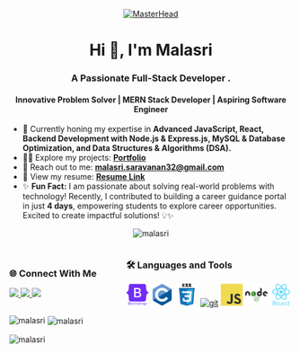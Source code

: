 <p align="center">
   <a href="https://malasri-portfolio.netlify.app/">
     <img src="https://tse4.mm.bing.net/th?id=OIP.6qnP8ZHESN0IhK15TWdahAHaFj&pid=Api&P=0&h=180" alt="MasterHead" />
   </a>
 </p>
 
 <h1 align="center">Hi 👋, I'm Malasri</h1>
 <h3 align="center">A Passionate Full-Stack Developer .</h3>
 
 <h4 align="center">Innovative Problem Solver | MERN Stack Developer | Aspiring Software Engineer</h4> 
 
 - 🌟 Currently honing my expertise in **Advanced JavaScript, React, Backend Development with Node.js & Express.js, MySQL & Database Optimization, and Data Structures & Algorithms (DSA).**  
 - 👨‍💻 Explore my projects: [**Portfolio**](https://malasri-portfolio.netlify.app/)  
 - 📧 Reach out to me: **malasri.saravanan32@gmail.com**  
 - 📄 View my resume: [**Resume Link**](https://malasri-portfolio.netlify.app/static/media/resume.pdf)  
 - ✨ **Fun Fact:** I am passionate about solving real-world problems with technology! Recently, I contributed to building a career guidance portal in just **4 days**, empowering students to explore career opportunities. Excited to create impactful solutions! 💡✨  
 
 <p align="center"> <img src="https://komarev.com/ghpvc/?username=malasri&label=Profile%20views&color=0e75b6&style=flat" alt="malasri" /> </p>
 <div style="display: flex; align-items: center; justify-content: space-between; flex-wrap: wrap;">
   <!-- Connect With Me Section -->
   <div>
     <h3>🌐 Connect With Me</h3>
     <a href="https://github.com/MALASRI5">
       <img src="https://img.shields.io/badge/GitHub-000?style=for-the-badge&logo=github&logoColor=white"/>
     </a>
     <a href="https://www.linkedin.com/in/malasris2004/">
       <img src="https://img.shields.io/badge/LinkedIn-0077B5?style=for-the-badge&logo=linkedin&logoColor=white"/>
     </a>
     <a href="mailto:malasri.saravanan32@gmail.com">
       <img src="https://img.shields.io/badge/Email-D14836?style=for-the-badge&logo=gmail&logoColor=white"/>
     </a>
   </div>
 
   <!-- Languages and Tools Section -->
   <div>
     <h3>🛠 Languages and Tools</h3>
     <a href="https://getbootstrap.com"><img src="https://raw.githubusercontent.com/devicons/devicon/master/icons/bootstrap/bootstrap-plain-wordmark.svg" alt="bootstrap" width="40" height="40"/></a>
     <a href="https://www.cprogramming.com/"><img src="https://raw.githubusercontent.com/devicons/devicon/master/icons/c/c-original.svg" alt="c" width="40" height="40"/></a>
     <a href="https://www.w3schools.com/css/"><img src="https://raw.githubusercontent.com/devicons/devicon/master/icons/css3/css3-original-wordmark.svg" alt="css3" width="40" height="40"/></a>
     <a href="https://git-scm.com/"><img src="https://www.vectorlogo.zone/logos/git-scm/git-scm-icon.svg" alt="git" width="40" height="40"/></a>
     <a href="https://developer.mozilla.org/en-US/docs/Web/JavaScript"><img src="https://raw.githubusercontent.com/devicons/devicon/master/icons/javascript/javascript-original.svg" alt="javascript" width="40" height="40"/></a>
     <a href="https://nodejs.org"><img src="https://raw.githubusercontent.com/devicons/devicon/master/icons/nodejs/nodejs-original-wordmark.svg" alt="nodejs" width="40" height="40"/></a>
     <a href="https://reactjs.org/"><img src="https://raw.githubusercontent.com/devicons/devicon/master/icons/react/react-original-wordmark.svg" alt="react" width="40" height="40"/></a>
   </div>
 </div>
 
 
 <p><img align="left" src="https://github-readme-stats.vercel.app/api/top-langs?username=malasri5&show_icons=true&locale=en&layout=compact" alt="malasri" /></p>
 
 <div display="flex">
 <p>&nbsp;<img align="center" src="https://github-readme-stats.vercel.app/api?username=malasri5&show_icons=true&locale=en" alt="malasri" /></p>
 
 <p><img align="center" src="https://github-readme-streak-stats.herokuapp.com/?user=malasri5" alt="malasri" /></p>
 
 </div>
